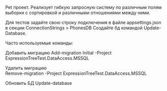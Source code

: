 Pet проект. 
Реализует гибкую запросную систему по различным полям выборки с сортировкой и различными отношениями между ними.

Для тестов задайте свою строку подключения в файле appsettings.json в секции ConnectionStrings > PhonesDB
Создайте бд командой Update-Database.

Часто используемые команды: 

Добавить миграцию
        Add-migration Initial -Project ExpressionTreeTest.DataAccess.MSSQL

Удалить миграцию		
        Remove-migration -Project ExpressionTreeTest.DataAccess.MSSQL 
		
Обновить БД
			Update-database
 